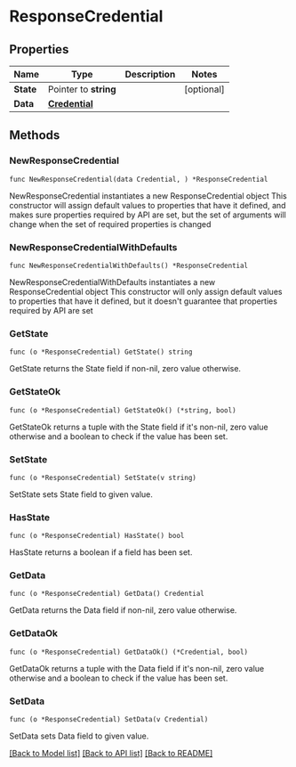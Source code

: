 # ResponseCredential

## Properties

Name | Type | Description | Notes
------------ | ------------- | ------------- | -------------
**State** | Pointer to **string** |  | [optional] 
**Data** | [**Credential**](Credential.md) |  | 

## Methods

### NewResponseCredential

`func NewResponseCredential(data Credential, ) *ResponseCredential`

NewResponseCredential instantiates a new ResponseCredential object
This constructor will assign default values to properties that have it defined,
and makes sure properties required by API are set, but the set of arguments
will change when the set of required properties is changed

### NewResponseCredentialWithDefaults

`func NewResponseCredentialWithDefaults() *ResponseCredential`

NewResponseCredentialWithDefaults instantiates a new ResponseCredential object
This constructor will only assign default values to properties that have it defined,
but it doesn't guarantee that properties required by API are set

### GetState

`func (o *ResponseCredential) GetState() string`

GetState returns the State field if non-nil, zero value otherwise.

### GetStateOk

`func (o *ResponseCredential) GetStateOk() (*string, bool)`

GetStateOk returns a tuple with the State field if it's non-nil, zero value otherwise
and a boolean to check if the value has been set.

### SetState

`func (o *ResponseCredential) SetState(v string)`

SetState sets State field to given value.

### HasState

`func (o *ResponseCredential) HasState() bool`

HasState returns a boolean if a field has been set.

### GetData

`func (o *ResponseCredential) GetData() Credential`

GetData returns the Data field if non-nil, zero value otherwise.

### GetDataOk

`func (o *ResponseCredential) GetDataOk() (*Credential, bool)`

GetDataOk returns a tuple with the Data field if it's non-nil, zero value otherwise
and a boolean to check if the value has been set.

### SetData

`func (o *ResponseCredential) SetData(v Credential)`

SetData sets Data field to given value.



[[Back to Model list]](../README.md#documentation-for-models) [[Back to API list]](../README.md#documentation-for-api-endpoints) [[Back to README]](../README.md)


